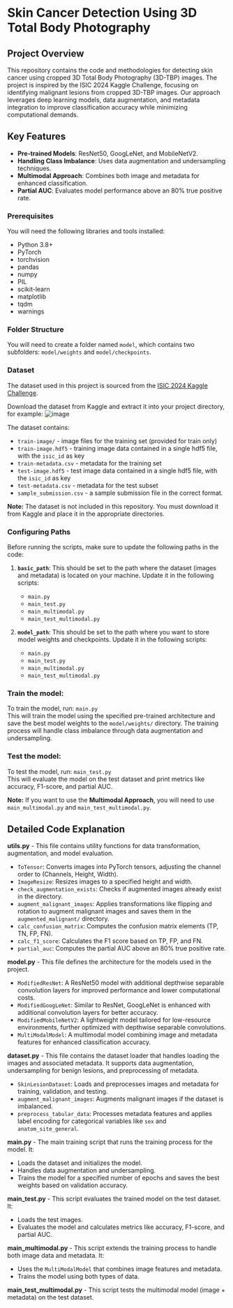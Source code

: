 # Skin Cancer Detection Using 3D Total Body Photography

## Project Overview

This repository contains the code and methodologies for detecting skin cancer using cropped 3D Total Body Photography (3D-TBP) images. The project is inspired by the ISIC 2024 Kaggle Challenge, focusing on identifying malignant lesions from cropped 3D-TBP images. Our approach leverages deep learning models, data augmentation, and metadata integration to improve classification accuracy while minimizing computational demands.
## Key Features
- **Pre-trained Models**: ResNet50, GoogLeNet, and MobileNetV2.
- **Handling Class Imbalance**: Uses data augmentation and undersampling techniques.
- **Multimodal Approach**: Combines both image and metadata for enhanced classification.
- **Partial AUC**: Evaluates model performance above an 80% true positive rate.

### Prerequisites

You will need the following libraries and tools installed:
- Python 3.8+
- PyTorch
- torchvision
- pandas
- numpy
- PIL
- scikit-learn
- matplotlib
- tqdm
- warnings

### Folder Structure
You will need to create a folder named `model`, which contains two subfolders: `model/weights` and `model/checkpoints`.

### Dataset
The dataset used in this project is sourced from the [ISIC 2024 Kaggle Challenge](https://www.kaggle.com/competitions/isic-2024-challenge/data).


Download the dataset from Kaggle and extract it into your project directory, for example:
![image](https://github.com/user-attachments/assets/179309f0-c543-467d-94b5-dd887cfddba1)

The dataset contains:
- `train-image/` - image files for the training set (provided for train only)
- `train-image.hdf5` - training image data contained in a single hdf5 file, with the `isic_id` as key
- `train-metadata.csv` - metadata for the training set
- `test-image.hdf5` - test image data contained in a single hdf5 file, with the `isic_id` as key
- `test-metadata.csv` - metadata for the test subset
- `sample_submission.csv` - a sample submission file in the correct format.

**Note:** The dataset is not included in this repository. You must download it from Kaggle and place it in the appropriate directories.

### Configuring Paths
Before running the scripts, make sure to update the following paths in the code:
1. **`basic_path`**: This should be set to the path where the dataset (images and metadata) is located on your machine. Update it in the following scripts:
    - `main.py`
    - `main_test.py`
    - `main_multimodal.py`
    - `main_test_multimodal.py`
      
2. **`model_path`**: This should be set to the path where you want to store model weights and checkpoints. Update it in the following scripts:
    - `main.py`
    - `main_test.py`
    - `main_multimodal.py`
    - `main_test_multimodal.py`

### Train the model:
To train the model, run: `main.py`  
This will train the model using the specified pre-trained architecture and save the best model weights to the `model/weights/` directory. The training process will handle class imbalance through data augmentation and undersampling.

### Test the model:
To test the model, run: `main_test.py`  
This will evaluate the model on the test dataset and print metrics like accuracy, F1-score, and partial AUC.

   **Note:** If you want to use the **Multimodal Approach**, you will need to use `main_multimodal.py` and `main_test_multimodal.py`.
   
## Detailed Code Explanation

**utils.py** - This file contains utility functions for data transformation, augmentation, and model evaluation.  
- `ToTensor`: Converts images into PyTorch tensors, adjusting the channel order to (Channels, Height, Width).
- `ImageResize`: Resizes images to a specified height and width.
- `check_augmentation_exists`: Checks if augmented images already exist in the directory.
- `augment_malignant_images`: Applies transformations like flipping and rotation to augment malignant images and saves them in the `augmented_malignant/` directory.
- `calc_confusion_matrix`: Computes the confusion matrix elements (TP, TN, FP, FN).
- `calc_f1_score`: Calculates the F1 score based on TP, FP, and FN.
- `partial_auc`: Computes the partial AUC above an 80% true positive rate.
 
**model.py** - This file defines the architecture for the models used in the project.  
- `ModifiedResNet`: A ResNet50 model with additional depthwise separable convolution layers for improved performance and lower computational costs.
- `ModifiedGoogLeNet`: Similar to ResNet, GoogLeNet is enhanced with additional convolution layers for better accuracy.
- `ModifiedMobileNetV2`: A lightweight model tailored for low-resource environments, further optimized with depthwise separable convolutions.
- `MultiModalModel`: A multimodal model combining image and metadata features for enhanced classification accuracy.
 
**dataset.py** - This file contains the dataset loader that handles loading the images and associated metadata. It supports data augmentation, undersampling for benign lesions, and preprocessing of metadata.  
- `SkinLesionDataset`: Loads and preprocesses images and metadata for training, validation, and testing.
- `augment_malignant_images`: Augments malignant images if the dataset is imbalanced.
- `preprocess_tabular_data`: Processes metadata features and applies label encoding for categorical variables like `sex` and `anatom_site_general`.
 
**main.py** - The main training script that runs the training process for the model. It:  
- Loads the dataset and initializes the model.
- Handles data augmentation and undersampling.
- Trains the model for a specified number of epochs and saves the best weights based on validation accuracy.
 
**main_test.py** - This script evaluates the trained model on the test dataset. It:  
- Loads the test images.
- Evaluates the model and calculates metrics like accuracy, F1-score, and partial AUC.
 
**main_multimodal.py** - This script extends the training process to handle both image data and metadata. It:  
- Uses the `MultiModalModel` that combines image features and metadata.
- Trains the model using both types of data.
 
**main_test_multimodal.py** - This script tests the multimodal model (image + metadata) on the test dataset.



